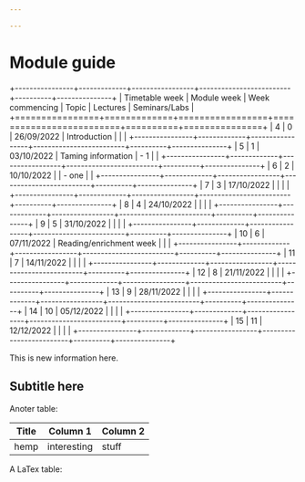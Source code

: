 ```yaml
---

---
```

# Module guide

+----------------+-------------+-----------------+-------------------------+----------+---------------+
| Timetable week | Module week | Week commencing | Topic                   | Lectures | Seminars/Labs |
+================+=============+=================+=========================+==========+===============+
| 4              | 0           | 26/09/2022      | Introduction            |          |               |
+----------------+-------------+-----------------+-------------------------+----------+---------------+
| 5              | 1           | 03/10/2022      | Taming information      | -   1    |               |
+----------------+-------------+-----------------+-------------------------+----------+---------------+
| 6              | 2           | 10/10/2022      |                         | - one    |               |
+----------------+-------------+-----------------+-------------------------+----------+---------------+
| 7              | 3           | 17/10/2022      |                         |          |               |
+----------------+-------------+-----------------+-------------------------+----------+---------------+
| 8              | 4           | 24/10/2022      |                         |          |               |
+----------------+-------------+-----------------+-------------------------+----------+---------------+
| 9              | 5           | 31/10/2022      |                         |          |               |
+----------------+-------------+-----------------+-------------------------+----------+---------------+
| 10             | 6           | 07/11/2022      | Reading/enrichment week |          |               |
+----------------+-------------+-----------------+-------------------------+----------+---------------+
| 11             | 7           | 14/11/2022      |                         |          |               |
+----------------+-------------+-----------------+-------------------------+----------+---------------+
| 12             | 8           | 21/11/2022      |                         |          |               |
+----------------+-------------+-----------------+-------------------------+----------+---------------+
| 13             | 9           | 28/11/2022      |                         |          |               |
+----------------+-------------+-----------------+-------------------------+----------+---------------+
| 14             | 10          | 05/12/2022      |                         |          |               |
+----------------+-------------+-----------------+-------------------------+----------+---------------+
| 15             | 11          | 12/12/2022      |                         |          |               |
+----------------+-------------+-----------------+-------------------------+----------+---------------+

This is new information here.

## Subtitle here

Anoter  table:

| Title | Column 1    | Column 2 |
| ----- | ----------- | -------- |
| hemp  | interesting | stuff    |

A LaTex table:
